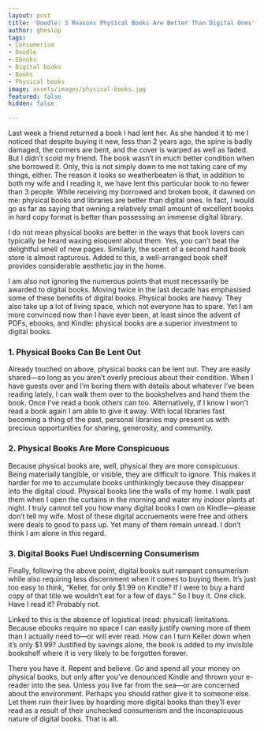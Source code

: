 ```yaml
---
layout: post
title: 'Doodle: 3 Reasons Physical Books Are Better Than Digital Ones'
author: gheslop
tags:
- Consumerism
- Doodle
- Ebooks
- Digital books
- Books
- Physical books
image: assets/images/physical-books.jpg
featured: false
hidden: false

---
```

Last week a friend returned a book I had lent her. As she handed it to me I noticed that despite buying it new, less than 2 years ago, the spine is badly damaged, the corners are bent, and the cover is warped as well as faded. But I didn’t scold my friend. The book wasn’t in much better condition when she borrowed it. Only, this is not simply down to me not taking care of my things, either. The reason it looks so weatherbeaten is that, in addition to both my wife and I reading it, we have lent this particular book to no fewer than 3 people. While receiving my borrowed and broken book, it dawned on me: physical books and libraries are better than digital ones. In fact, I would go as far as saying that owning a relatively small amount of excellent books in hard copy format is better than possessing an immense digital library.

I do not mean physical books are better in the ways that book lovers can typically be heard waxing eloquent about them. Yes, you can’t beat the delightful smell of new pages. Similarly, the scent of a second hand book store is almost rapturous. Added to this, a well-arranged book shelf provides considerable aesthetic joy in the home.

I am also not ignoring the numerous points that must necessarily be awarded to digital books. Moving twice in the last decade has emphasised some of these benefits of digital books. Physical books are heavy. They also take up a lot of living space, which not everyone has to spare. Yet I am more convinced now than I have ever been, at least since the advent of PDFs, ebooks, and Kindle: physical books are a superior investment to digital books.

### 1. Physical Books Can Be Lent Out

Already touched on above, physical books can be lent out. They are easily shared—so long as you aren’t overly precious about their condition. When I have guests over and I’m boring them with details about whatever I’ve been reading lately, I can walk them over to the bookshelves and hand them the book. Once I’ve read a book others can too. Alternatively, if I know I won't read a book again I am able to give it away. With local libraries fast becoming a thing of the past, personal libraries may present us with precious opportunities for sharing, generosity, and community.

### 2. Physical Books Are More Conspicuous

Because physical books are, well, physical they are more conspicuous. Being materially tangible, or visible, they are difficult to ignore. This makes it harder for me to accumulate books unthinkingly because they disappear into the digital cloud. Physical books line the walls of my home. I walk past them when I open the curtains in the morning and water my indoor plants at night. I truly cannot tell you how many digital books I own on Kindle—please don’t tell my wife. Most of these digital accruements were free and others were deals to good to pass up. Yet many of them remain unread. I don’t think I am alone in this regard.

### 3. Digital Books Fuel Undiscerning Consumerism

Finally, following the above point, digital books suit rampant consumerism while also requiring less discernment when it comes to buying them. It’s just too easy to think, “Keller, for only $1.99 on Kindle? If I were to buy a hard copy of that title  we wouldn’t eat for a few of days.” So I buy it. One click. Have I read it? Probably not.

Linked to this is the absence of logistical (read: physical) limitations. Because ebooks require no space I can easily justify owning more of them than I actually need to—or will ever read. How can I turn Keller down when it’s only $1.99? Justified by savings alone, the book is added to my invisible bookshelf where it is very likely to be forgotten forever.

There you have it. Repent and believe. Go and spend all your money on physical books, but only after you’ve denounced Kindle and thrown your e-reader into the sea. Unless you live far from the sea—or are concerned about the environment. Perhaps you should rather give it to someone else. Let them ruin their lives by hoarding more digital books than they’ll ever read as a result of their unchecked consumerism and the inconspicuous nature of digital books. That is all.